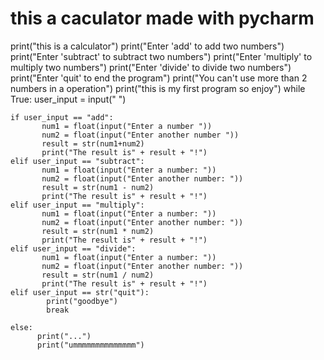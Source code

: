 # this a caculator made with pycharm


print("this is a calculator")
print("Enter 'add' to add two numbers")
print("Enter 'subtract' to subtract two numbers")
print("Enter 'multiply' to multiply two numbers")
print("Enter 'divide' to divide two numbers")
print("Enter 'quit' to end the program")
print("You can't use more than 2 numbers in a operation")
print("this is my first program so enjoy")
while True:
    user_input = input(" ")

    if user_input == "add":
           num1 = float(input("Enter a number "))
           num2 = float(input("Enter another number "))
           result = str(num1+num2)
           print("The result is" + result + "!")
    elif user_input == "subtract":
           num1 = float(input("Enter a number: "))
           num2 = float(input("Enter another number: "))
           result = str(num1 - num2)
           print("The result is" + result + "!")
    elif user_input == "multiply":
           num1 = float(input("Enter a number: "))
           num2 = float(input("Enter another number: "))
           result = str(num1 * num2)
           print("The result is" + result + "!")
    elif user_input == "divide":
           num1 = float(input("Enter a number: "))
           num2 = float(input("Enter another number: "))
           result = str(num1 / num2)
           print("The result is" + result + "!")
    elif user_input == str("quit"):
            print("goodbye")
            break

    else:
          print("...")
          print("ummmmmmmmmmmmmm")
